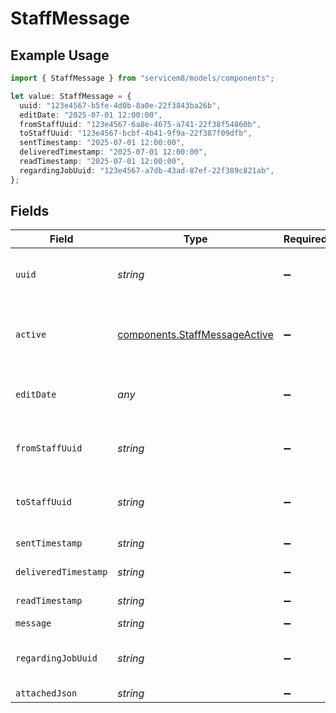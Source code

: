 # StaffMessage

## Example Usage

```typescript
import { StaffMessage } from "servicem8/models/components";

let value: StaffMessage = {
  uuid: "123e4567-b5fe-4d0b-8a0e-22f3843ba26b",
  editDate: "2025-07-01 12:00:00",
  fromStaffUuid: "123e4567-6a8e-4675-a741-22f38f54860b",
  toStaffUuid: "123e4567-bcbf-4b41-9f9a-22f387f09dfb",
  sentTimestamp: "2025-07-01 12:00:00",
  deliveredTimestamp: "2025-07-01 12:00:00",
  readTimestamp: "2025-07-01 12:00:00",
  regardingJobUuid: "123e4567-a7db-43ad-87ef-22f389c821ab",
};
```

## Fields

| Field                                                                          | Type                                                                           | Required                                                                       | Description                                                                    | Example                                                                        |
| ------------------------------------------------------------------------------ | ------------------------------------------------------------------------------ | ------------------------------------------------------------------------------ | ------------------------------------------------------------------------------ | ------------------------------------------------------------------------------ |
| `uuid`                                                                         | *string*                                                                       | :heavy_minus_sign:                                                             | Unique identifier for this record                                              | 123e4567-b5fe-4d0b-8a0e-22f3843ba26b                                           |
| `active`                                                                       | [components.StaffMessageActive](../../models/components/staffmessageactive.md) | :heavy_minus_sign:                                                             | Record active/deleted flag.  Valid values are [0,1]                            |                                                                                |
| `editDate`                                                                     | *any*                                                                          | :heavy_minus_sign:                                                             | Timestamp at which record was last modified                                    | 2025-07-01 12:00:00                                                            |
| `fromStaffUuid`                                                                | *string*                                                                       | :heavy_minus_sign:                                                             | N/A                                                                            | 123e4567-6a8e-4675-a741-22f38f54860b                                           |
| `toStaffUuid`                                                                  | *string*                                                                       | :heavy_minus_sign:                                                             | N/A                                                                            | 123e4567-bcbf-4b41-9f9a-22f387f09dfb                                           |
| `sentTimestamp`                                                                | *string*                                                                       | :heavy_minus_sign:                                                             | N/A                                                                            | 2025-07-01 12:00:00                                                            |
| `deliveredTimestamp`                                                           | *string*                                                                       | :heavy_minus_sign:                                                             | N/A                                                                            | 2025-07-01 12:00:00                                                            |
| `readTimestamp`                                                                | *string*                                                                       | :heavy_minus_sign:                                                             | N/A                                                                            | 2025-07-01 12:00:00                                                            |
| `message`                                                                      | *string*                                                                       | :heavy_minus_sign:                                                             | N/A                                                                            |                                                                                |
| `regardingJobUuid`                                                             | *string*                                                                       | :heavy_minus_sign:                                                             | N/A                                                                            | 123e4567-a7db-43ad-87ef-22f389c821ab                                           |
| `attachedJson`                                                                 | *string*                                                                       | :heavy_minus_sign:                                                             | N/A                                                                            |                                                                                |